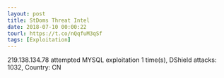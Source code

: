 ```yaml
---
layout: post
title: StDoms Threat Intel
date: 2018-07-10 00:00:22
tourl: https://t.co/nQqfuM3qSf
tags: [Exploitation]
---
```

219.138.134.78 attempted MYSQL exploitation 1 time(s), DShield attacks: 1032, Country: CN